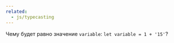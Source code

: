 ```yaml
---
related:
  - js/typecasting
---
```


Чему будет равно значение `variable`: `let variable = 1 + '15'`?
